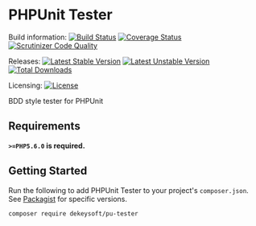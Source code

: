# PHPUnit Tester

Build information: [![Build Status](https://travis-ci.org/dekeysoft/pu-tester.svg?branch=master)](https://travis-ci.org/dekeysoft/pu-tester)
[![Coverage Status](https://coveralls.io/repos/github/dekeysoft/pu-tester/badge.svg?branch=master)](https://coveralls.io/github/dekeysoft/pu-tester?branch=master)
[![Scrutinizer Code Quality](https://scrutinizer-ci.com/g/dekeysoft/pu-tester/badges/quality-score.png?b=master)](https://scrutinizer-ci.com/g/dekeysoft/pu-tester/?branch=master)

Releases: [![Latest Stable Version](https://poser.pugx.org/dekeysoft/pu-tester/v/stable)](https://packagist.org/packages/dekeysoft/pu-tester)
[![Latest Unstable Version](https://poser.pugx.org/dekeysoft/pu-tester/v/unstable)](https://packagist.org/packages/dekeysoft/pu-tester)
[![Total Downloads](https://poser.pugx.org/dekeysoft/pu-tester/downloads)](https://packagist.org/packages/dekeysoft/pu-tester)

Licensing: [![License](https://poser.pugx.org/dekeysoft/pu-tester/license)](https://github.com/dekeysoft/pu-tester/blob/master/LICENSE)

BDD style tester for PHPUnit

## Requirements

**`>=PHP5.6.0` is required.**

## Getting Started

Run the following to add PHPUnit Tester to your project's `composer.json`. See [Packagist](https://packagist.org/packages/dekeysoft/pu-tester) for specific versions.

```bash
composer require dekeysoft/pu-tester
```

